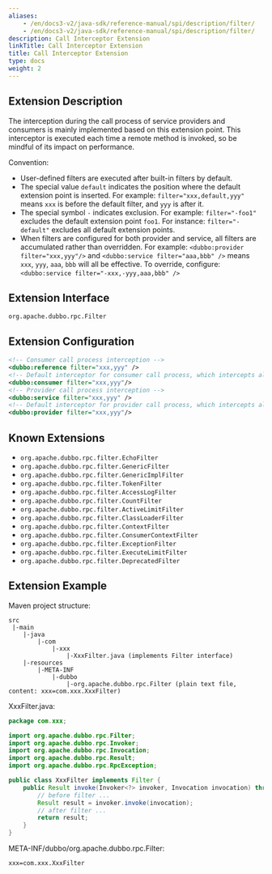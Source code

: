 ```yaml
---
aliases:
    - /en/docs3-v2/java-sdk/reference-manual/spi/description/filter/
    - /en/docs3-v2/java-sdk/reference-manual/spi/description/filter/
description: Call Interceptor Extension
linkTitle: Call Interceptor Extension
title: Call Interceptor Extension
type: docs
weight: 2
---
```







## Extension Description

The interception during the call process of service providers and consumers is mainly implemented based on this extension point. This interceptor is executed each time a remote method is invoked, so be mindful of its impact on performance.

Convention:

* User-defined filters are executed after built-in filters by default.
* The special value `default` indicates the position where the default extension point is inserted. For example: `filter="xxx,default,yyy"` means `xxx` is before the default filter, and `yyy` is after it.
* The special symbol `-` indicates exclusion. For example: `filter="-foo1"` excludes the default extension point `foo1`. For instance: `filter="-default"` excludes all default extension points.
* When filters are configured for both provider and service, all filters are accumulated rather than overridden. For example: `<dubbo:provider filter="xxx,yyy"/>` and `<dubbo:service filter="aaa,bbb" />` means `xxx`, `yyy`, `aaa`, `bbb` will all be effective. To override, configure: `<dubbo:service filter="-xxx,-yyy,aaa,bbb" />`

## Extension Interface

`org.apache.dubbo.rpc.Filter`

## Extension Configuration

```xml
<!-- Consumer call process interception -->
<dubbo:reference filter="xxx,yyy" />
<!-- Default interceptor for consumer call process, which intercepts all references -->
<dubbo:consumer filter="xxx,yyy"/>
<!-- Provider call process interception -->
<dubbo:service filter="xxx,yyy" />
<!-- Default interceptor for provider call process, which intercepts all services -->
<dubbo:provider filter="xxx,yyy"/>
```

## Known Extensions

* `org.apache.dubbo.rpc.filter.EchoFilter`
* `org.apache.dubbo.rpc.filter.GenericFilter`
* `org.apache.dubbo.rpc.filter.GenericImplFilter`
* `org.apache.dubbo.rpc.filter.TokenFilter`
* `org.apache.dubbo.rpc.filter.AccessLogFilter`
* `org.apache.dubbo.rpc.filter.CountFilter`
* `org.apache.dubbo.rpc.filter.ActiveLimitFilter`
* `org.apache.dubbo.rpc.filter.ClassLoaderFilter`
* `org.apache.dubbo.rpc.filter.ContextFilter`
* `org.apache.dubbo.rpc.filter.ConsumerContextFilter`
* `org.apache.dubbo.rpc.filter.ExceptionFilter`
* `org.apache.dubbo.rpc.filter.ExecuteLimitFilter`
* `org.apache.dubbo.rpc.filter.DeprecatedFilter`

## Extension Example

Maven project structure:

```
src
 |-main
    |-java
        |-com
            |-xxx
                |-XxxFilter.java (implements Filter interface)
    |-resources
        |-META-INF
            |-dubbo
                |-org.apache.dubbo.rpc.Filter (plain text file, content: xxx=com.xxx.XxxFilter)
```

XxxFilter.java:

```java
package com.xxx;

import org.apache.dubbo.rpc.Filter;
import org.apache.dubbo.rpc.Invoker;
import org.apache.dubbo.rpc.Invocation;
import org.apache.dubbo.rpc.Result;
import org.apache.dubbo.rpc.RpcException;

public class XxxFilter implements Filter {
    public Result invoke(Invoker<?> invoker, Invocation invocation) throws RpcException {
        // before filter ...
        Result result = invoker.invoke(invocation);
        // after filter ...
        return result;
    }
}
```

META-INF/dubbo/org.apache.dubbo.rpc.Filter:

```properties
xxx=com.xxx.XxxFilter
```
